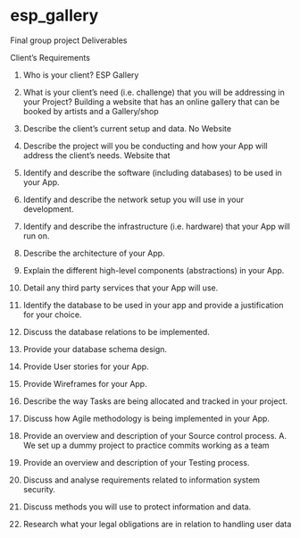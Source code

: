 # esp_gallery
Final group project
Deliverables

Client’s Requirements
1. Who is your client?
ESP Gallery

2. What is your client’s need (i.e. challenge) that you will be addressing in your
Project?
Building a website that has an online gallery that can be booked by artists and a Gallery/shop 

3. Describe the client’s current setup and data.
No Website

4. Describe the project will you be conducting and how your App will address the client’s needs.
Website that 

5. Identify and describe the software (including databases) to be used in your
App.

6. Identify and describe the network setup you will use in your development.

7. Identify and describe the infrastructure (i.e. hardware) that your App will run on.

8. Describe the architecture of your App.

9. Explain the different high-level components (abstractions) in your App.

10. Detail any third party services that your App will use.

11. Identify the database to be used in your app and provide a justification for your choice.

12. Discuss the database relations to be implemented.

13. Provide your database schema design.

14. Provide User stories for your App.

15. Provide Wireframes for your App.

16. Describe the way Tasks are being allocated and tracked in your project.

17. Discuss how Agile methodology is being implemented in your App.

18. Provide an overview and description of your Source control process.
A. We set up a dummy project to practice commits working as a team

19. Provide an overview and description of your Testing process.

20. Discuss and analyse requirements related to information system security.

21. Discuss methods you will use to protect information and data.

22. Research what your legal obligations are in relation to handling user data
